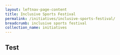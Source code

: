 ```yaml
---
layout: leftnav-page-content
title: Inclusive Sports Festival
permalink: /initiatives/inclusive-sports-festival/
breadcrumb: inclusive sports festival
collection_name: initiatives
---
```


## Test
